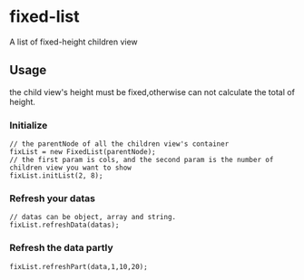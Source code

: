 # fixed-list

A list of fixed-height children view

## Usage 
the child view's height must be fixed,otherwise can not calculate the total of height.

### Initialize

```
// the parentNode of all the children view's container
fixList = new FixedList(parentNode);
// the first param is cols, and the second param is the number of children view you want to show
fixList.initList(2, 8);
```

### Refresh your datas
```
// datas can be object, array and string.
fixList.refreshData(datas);
```

### Refresh the data partly
```
fixList.refreshPart(data,1,10,20);
```
